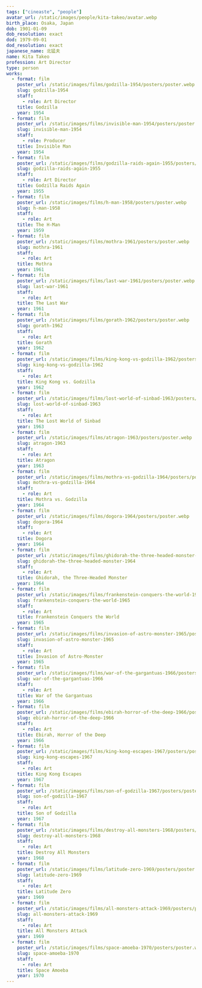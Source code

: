 ```yaml
---
tags: ["cineaste", "people"]
avatar_url: /static/images/people/kita-takeo/avatar.webp
birth_place: Osaka, Japan
dob: 1901-01-09
dob_resolution: exact
dod: 1979-09-01
dod_resolution: exact
japanese_name: 北猛夫
name: Kita Takeo
profession: Art Director
type: person
works:
  - format: film
    poster_url: /static/images/films/godzilla-1954/posters/poster.webp
    slug: godzilla-1954
    staff:
      - role: Art Director
    title: Godzilla
    year: 1954
  - format: film
    poster_url: /static/images/films/invisible-man-1954/posters/poster.webp
    slug: invisible-man-1954
    staff:
      - role: Producer
    title: Invisible Man
    year: 1954
  - format: film
    poster_url: /static/images/films/godzilla-raids-again-1955/posters/poster.webp
    slug: godzilla-raids-again-1955
    staff:
      - role: Art Director
    title: Godzilla Raids Again
    year: 1955
  - format: film
    poster_url: /static/images/films/h-man-1958/posters/poster.webp
    slug: h-man-1958
    staff:
      - role: Art
    title: The H-Man
    year: 1959
  - format: film
    poster_url: /static/images/films/mothra-1961/posters/poster.webp
    slug: mothra-1961
    staff:
      - role: Art
    title: Mothra
    year: 1961
  - format: film
    poster_url: /static/images/films/last-war-1961/posters/poster.webp
    slug: last-war-1961
    staff:
      - role: Art
    title: The Last War
    year: 1961
  - format: film
    poster_url: /static/images/films/gorath-1962/posters/poster.webp
    slug: gorath-1962
    staff:
      - role: Art
    title: Gorath
    year: 1962
  - format: film
    poster_url: /static/images/films/king-kong-vs-godzilla-1962/posters/poster.webp
    slug: king-kong-vs-godzilla-1962
    staff:
      - role: Art
    title: King Kong vs. Godzilla
    year: 1962
  - format: film
    poster_url: /static/images/films/lost-world-of-sinbad-1963/posters/poster.webp
    slug: lost-world-of-sinbad-1963
    staff:
      - role: Art
    title: The Lost World of Sinbad
    year: 1963
  - format: film
    poster_url: /static/images/films/atragon-1963/posters/poster.webp
    slug: atragon-1963
    staff:
      - role: Art
    title: Atragon
    year: 1963
  - format: film
    poster_url: /static/images/films/mothra-vs-godzilla-1964/posters/poster.webp
    slug: mothra-vs-godzilla-1964
    staff:
      - role: Art
    title: Mothra vs. Godzilla
    year: 1964
  - format: film
    poster_url: /static/images/films/dogora-1964/posters/poster.webp
    slug: dogora-1964
    staff:
      - role: Art
    title: Dogora
    year: 1964
  - format: film
    poster_url: /static/images/films/ghidorah-the-three-headed-monster-1964/posters/poster.webp
    slug: ghidorah-the-three-headed-monster-1964
    staff:
      - role: Art
    title: Ghidorah, the Three-Headed Monster
    year: 1964
  - format: film
    poster_url: /static/images/films/frankenstein-conquers-the-world-1965/posters/poster.webp
    slug: frankenstein-conquers-the-world-1965
    staff:
      - role: Art
    title: Frankenstein Conquers the World
    year: 1965
  - format: film
    poster_url: /static/images/films/invasion-of-astro-monster-1965/posters/poster.webp
    slug: invasion-of-astro-monster-1965
    staff:
      - role: Art
    title: Invasion of Astro-Monster
    year: 1965
  - format: film
    poster_url: /static/images/films/war-of-the-gargantuas-1966/posters/poster.webp
    slug: war-of-the-gargantuas-1966
    staff:
      - role: Art
    title: War of the Gargantuas
    year: 1966
  - format: film
    poster_url: /static/images/films/ebirah-horror-of-the-deep-1966/posters/poster.webp
    slug: ebirah-horror-of-the-deep-1966
    staff:
      - role: Art
    title: Ebirah, Horror of the Deep
    year: 1966
  - format: film
    poster_url: /static/images/films/king-kong-escapes-1967/posters/poster.webp
    slug: king-kong-escapes-1967
    staff:
      - role: Art
    title: King Kong Escapes
    year: 1967
  - format: film
    poster_url: /static/images/films/son-of-godzilla-1967/posters/poster.webp
    slug: son-of-godzilla-1967
    staff:
      - role: Art
    title: Son of Godzilla
    year: 1967
  - format: film
    poster_url: /static/images/films/destroy-all-monsters-1968/posters/poster.webp
    slug: destroy-all-monsters-1968
    staff:
      - role: Art
    title: Destroy All Monsters
    year: 1968
  - format: film
    poster_url: /static/images/films/latitude-zero-1969/posters/poster.webp
    slug: latitude-zero-1969
    staff:
      - role: Art
    title: Latitude Zero
    year: 1969
  - format: film
    poster_url: /static/images/films/all-monsters-attack-1969/posters/poster.webp
    slug: all-monsters-attack-1969
    staff:
      - role: Art
    title: All Monsters Attack
    year: 1969
  - format: film
    poster_url: /static/images/films/space-amoeba-1970/posters/poster.webp
    slug: space-amoeba-1970
    staff:
      - role: Art
    title: Space Amoeba
    year: 1970
---
```

